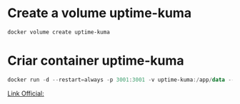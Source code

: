 # Create a volume uptime-kuma
```powershell
docker volume create uptime-kuma
```

# Criar container uptime-kuma
```powershell
docker run -d --restart=always -p 3001:3001 -v uptime-kuma:/app/data --name uptime-kuma louislam/uptime-kuma:1
```
[Link Official:](https://hub.docker.com/r/louislam/uptime-kuma)